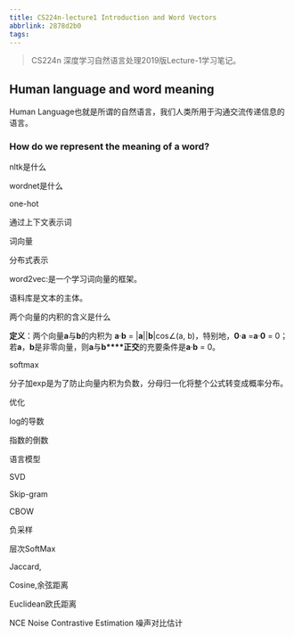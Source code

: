 ```yaml
---
title: CS224n-lecture1 Introduction and Word Vectors
abbrlink: 2878d2b0
tags:
---
```


>  CS224n 深度学习自然语言处理2019版Lecture-1学习笔记。 

## Human language and word meaning

Human Language也就是所谓的自然语言，我们人类所用于沟通交流传递信息的语言。

### How do we represent the meaning of a word?



nltk是什么

wordnet是什么

one-hot

通过上下文表示词

词向量

分布式表示

word2vec:是一个学习词向量的框架。

语料库是文本的主体。

两个向量的内积的含义是什么

**定义**：两个向量**a**与**b**的内积为 **a**·**b** = |**a**||**b**|cos∠(a, b)，特别地，**0**·**a** =**a**·**0** = 0；若**a**，**b**是非零向量，则**a**与**b\**\**正交**的充要条件是**a**·**b** = 0。

softmax

分子加exp是为了防止向量内积为负数，分母归一化将整个公式转变成概率分布。

优化

log的导数

指数的倒数

语言模型

SVD

Skip-gram

CBOW

负采样

层次SoftMax

Jaccard,

Cosine,余弦距离

Euclidean欧氏距离

NCE Noise Contrastive Estimation 噪声对比估计

